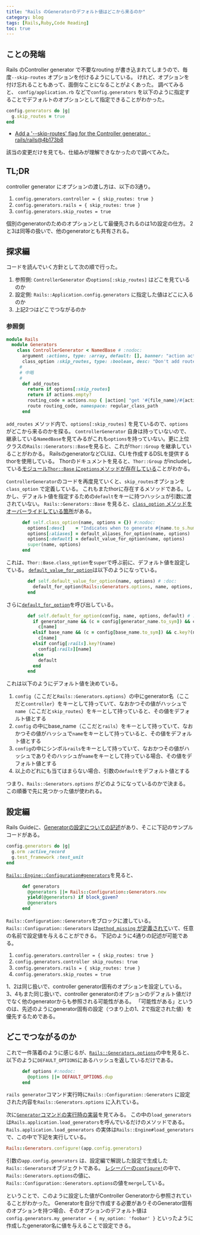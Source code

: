```yaml
---
title: "Rails のGeneratorのデフォルト値はどこから来るのか"
category: blog
tags: [Rails,Ruby,Code Reading]
toc: true
---
```



## ことの発端

Rails のController generator で不要なrouting が書き込まれてしまうので、毎度`--skip-routes` オプションを付けるようにしている。
けれど、オプションを付け忘れることもあって、面倒なことになることがよくあった。
調べてみると、 `config/application.rb` などで`config.generators` を以下のように指定することでデフォルトのオプションとして指定できることがわかった。

```ruby
config.generators do |g|
  g.skip_routes = true
end
```

- [Add a '--skip-routes' flag for the Controller generator. · rails/rails@4b173b8](https://github.com/rails/rails/commit/4b173b8ed90cb409c1cdfb922914b41b5e212cb6)

該当の変更だけを見ても、仕組みが理解できなかったので調べてみた。

## TL;DR

controller generator にオプションの渡し方は、以下の3通り。

1. `config.generators.controller = { skip_routes: true }`
2. `config.generators.rails = { skip_routes: true }`
3. `config.generators.skip_routes = true`

個別のgeneratorのためのオプションとして最優先されるのは1の設定の仕方。
2と3は同等の扱いで、他のgeneratorとも共有される。

## 探求編

コードを読んでいく方針として次の順で行った。

1. 参照側: `ControllerGenerator` の`options[:skip_routes]` はどこを見ているのか
2. 設定側: `Rails::Application.config.generators` に指定した値はどこに入るのか
3. 上記2つはどこでつながるのか

### 参照側

```ruby
module Rails
  module Generators
    class ControllerGenerator < NamedBase # :nodoc:
      argument :actions, type: :array, default: [], banner: "action action"
      class_option :skip_routes, type: :boolean, desc: "Don't add routes to config/routes.rb."
     #
     # 中略
     #
      def add_routes
        return if options[:skip_routes]
        return if actions.empty?
        routing_code = actions.map { |action| "get '#{file_name}/#{action}'" }.join("\n")
        route routing_code, namespace: regular_class_path
      end
```

`add_routes` メソッド内で、`options[:skip_routes]` を見ているので、`options` がどこから来るのかを探る。
`ControllerGenerator` 自身は持っていないので、継承している`NamedBase`を見てみるがこれも`options`を持っていない。更に上位クラスの`Rails::Generators::Base`を見ると、これが`Thor::Group` を継承していることがわかる。
RailsのgeneratorなどCLIは、CLIを作成するDSLを提供するthorを使用している。
Thorのドキュメントを見ると、`Thor::Group` がincludeしている[モジュール`Thor::Base` に`options`メソッドが存在している](https://rubydoc.info/github/wycats/thor/master/Thor%2FBase:options)ことがわかる。

`ControllerGenerator`のコードを再度見ていくと、`skip_routes`オプションを`class_option` で定義している。
これもまたthorに存在するメソッドである。しかし、デフォルト値を指定するための`default`をキーに持つハッシュが引数に渡されていない。
`Rails::Generators::Base` を見ると、[`class_option` メソッドをオーバーライドしている箇所](https://github.com/rails/rails/blob/157920aead96865e3135f496c09ace607d5620dc/railties/lib/rails/generators/base.rb#L207-L212)がある。

```ruby
      def self.class_option(name, options = {}) #:nodoc:
        options[:desc]    = "Indicates when to generate #{name.to_s.humanize.downcase}" unless options.key?(:desc)
        options[:aliases] = default_aliases_for_option(name, options)
        options[:default] = default_value_for_option(name, options)
        super(name, options)
      end
```

これは、`Thor::Base.class_option`を`super`で呼ぶ前に、デフォルト値を設定している。
[`default_value_for_option`](https://github.com/rails/rails/blob/157920aead96865e3135f496c09ace607d5620dc/railties/lib/rails/generators/base.rb#L344-L346)は以下のようになっている。

```ruby
        def self.default_value_for_option(name, options) # :doc:
          default_for_option(Rails::Generators.options, name, options, options[:default])
        end
```

さらに[`default_for_option`](https://github.com/rails/rails/blob/157920aead96865e3135f496c09ace607d5620dc/railties/lib/rails/generators/base.rb#L354-L365)を呼び出している。

```ruby
        def self.default_for_option(config, name, options, default) # :doc:
          if generator_name && (c = config[generator_name.to_sym]) && c.key?(name)
            c[name]
          elsif base_name && (c = config[base_name.to_sym]) && c.key?(name)
            c[name]
          elsif config[:rails].key?(name)
            config[:rails][name]
          else
            default
          end
        end
```

これは以下のようにデフォルト値を決めている。

1. `config`（ここだと`Rails::Generators.options`）の中にgenerator名（ここだと`controller`）をキーとして持っていて、なおかつその値がハッシュで`name`（ここだと`skip_routes`）をキーとして持っていると、その値をデフォルト値とする
2. `config` の中にbase_name（ここだと`rails`）をキーとして持っていて、なおかつその値がハッシュで`name`をキーとして持っていると、その値をデフォルト値とする
3. `config`の中にシンボル`rails`をキーとして持っていて、なおかつその値がハッシュでありそのハッシュが`name`をキーとして持っている場合、その値をデフォルト値とする
4. 以上のどれにも当てはまらない場合、引数の`default`をデフォルト値とする

つまり、`Rails::Generators.options` がどのようになっているのかで決まる。
この順番で先に見つかった値が使われる。

## 設定編

Rails Guideに、[Generatorの設定についての記述](https://guides.rubyonrails.org/configuring.html#configuring-generators)があり、そこに下記のサンプルコードがある。

```ruby
config.generators do |g|
  g.orm :active_record
  g.test_framework :test_unit
end
```

[`Rails::Engine::Configuration#generators`](https://github.com/rails/rails/blob/157920aead96865e3135f496c09ace607d5620dc/railties/lib/rails/engine/configuration.rb#L32-L36)を見ると、

```ruby
      def generators
        @generators ||= Rails::Configuration::Generators.new
        yield(@generators) if block_given?
        @generators
      end
```

`Rails::Configuration::Generators`をブロックに渡している。
`Rails::Configuration::Generators` は[`method_missing` が定義されて](https://github.com/rails/rails/blob/157920aead96865e3135f496c09ace607d5620dc/railties/lib/rails/configuration.rb#L110-L128)いて、任意の名前で設定値を与えることができる。
下記のように4通りの記述が可能である。

1. `config.generators.controller = { skip_routes: true }`
2. `config.generators.controller skip_routes: true`
3. `config.generators.rails = { skip_routes: true }`
4. `config.generators.skip_routes = true`

1、2は同じ扱いで、controller generator固有のオプションを設定している。
3、4もまた同じ扱いで、controller generatorのオプションのデフォルト値だけでなく他のgeneratorからも参照される可能性がある。
「可能性がある」というのは、先述のようにgenerator固有の設定（つまり上の1、2で指定された値）を優先するためである。

## どこでつながるのか

これで一件落着のように感じるが、[`Rails::Generators.options`](https://github.com/rails/rails/blob/157920aead96865e3135f496c09ace607d5620dc/railties/lib/rails/generators.rb#L94-L96)の中を見ると、以下のように`DEFAULT_OPTIONS`にあるハッシュを返しているだけである。

```ruby
      def options #:nodoc:
        @options ||= DEFAULT_OPTIONS.dup
      end
```

`rails generator`コマンド実行時に`Rails::Configuration::Generators` に設定された内容を`Rails::Generators.options` に入れている。

次に[`Generator`コマンドの実行時の実装](https://github.com/rails/rails/blob/c0d91a4f9da10094ccdb80e34d1be42ce1016c9a/railties/lib/rails/commands/generate/generate_command.rb#L22)を見てみる。
この中の`load_generators` は`Rails.application.load_generators`を呼んでいるだけのメソッドである。
`Rails.application.load_generators` の実体は`Rails::Engine#load_generators` で、この中で下記を実行している。

```ruby
Rails::Generators.configure!(app.config.generators)
```

引数の`app.config.generators` は、設定編で解説した設定で生成した`Rails::Generators`オブジェクトである。
[レシーバーの`configure!`](https://github.com/rails/rails/blob/c0d91a4f9da10094ccdb80e34d1be42ce1016c9a/railties/lib/rails/generators.rb#L73-L82)の中で、`Rails::Generators.options`の値に、`Rails::Configuration::Generators.options`の値を`merge`している。

ということで、このように設定した値がController Generatorから参照されていることがわかった。
Generatorを自分で作成する必要がありそのGenerator固有のオプションを持つ場合、そのオプションのデフォルト値は`config.generators.my_generator = { my_option: 'foobar' }` といったように作成したgenerator名に値を与えることで設定できる。
